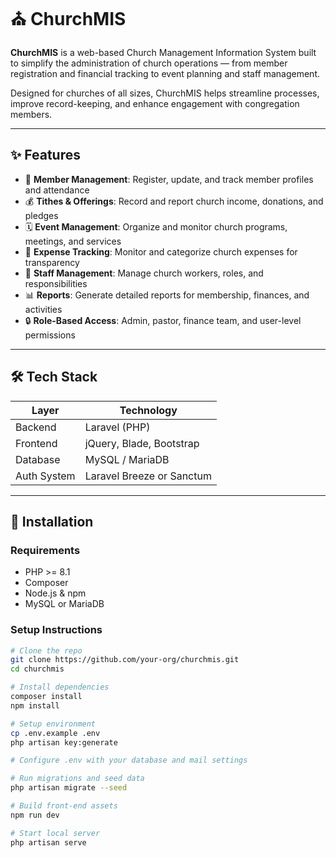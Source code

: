 # ⛪ ChurchMIS

**ChurchMIS** is a web-based Church Management Information System built to simplify the administration of church operations — from member registration and financial tracking to event planning and staff management.

Designed for churches of all sizes, ChurchMIS helps streamline processes, improve record-keeping, and enhance engagement with congregation members.

---

## ✨ Features

- 🙍 **Member Management**: Register, update, and track member profiles and attendance
- 💰 **Tithes & Offerings**: Record and report church income, donations, and pledges
- 🗓️ **Event Management**: Organize and monitor church programs, meetings, and services
- 🧾 **Expense Tracking**: Monitor and categorize church expenses for transparency
- 👥 **Staff Management**: Manage church workers, roles, and responsibilities
- 📊 **Reports**: Generate detailed reports for membership, finances, and activities
- 🔒 **Role-Based Access**: Admin, pastor, finance team, and user-level permissions

---

## 🛠️ Tech Stack

| Layer       | Technology     |
|-------------|----------------|
| Backend     | Laravel (PHP)  |
| Frontend    | jQuery, Blade, Bootstrap |
| Database    | MySQL / MariaDB |
| Auth System | Laravel Breeze or Sanctum |

---

## 🚀 Installation

### Requirements

- PHP >= 8.1
- Composer
- Node.js & npm
- MySQL or MariaDB

### Setup Instructions

```bash
# Clone the repo
git clone https://github.com/your-org/churchmis.git
cd churchmis

# Install dependencies
composer install
npm install

# Setup environment
cp .env.example .env
php artisan key:generate

# Configure .env with your database and mail settings

# Run migrations and seed data
php artisan migrate --seed

# Build front-end assets
npm run dev

# Start local server
php artisan serve
